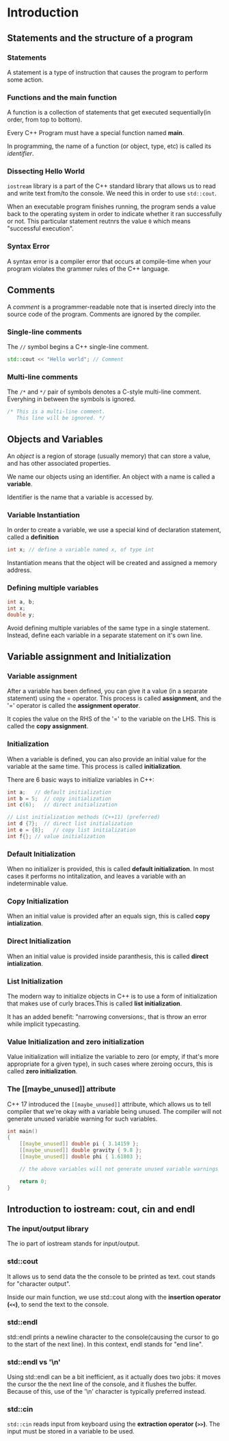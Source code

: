 # Introduction
## Statements and the structure of a program

### Statements
A statement is a type of instruction that causes the program to perform some action.

### Functions and the main function
A function is a collection of statements that get executed sequentially(in order, from top to bottom).

Every C++ Program must have a special function named <b>main</b>.

In programming, the name of a function (or object, type, etc) is called its <em>identifier</em>.

### Dissecting Hello World
`iostream` library is a part of the C++ standard library that allows us to read and write text from/to the console. We need this in order to use `std::cout`.

When an executable program finishes running, the program sends a value back to the operating system in order to indicate whether it ran successfully or not. This particular statement reutnrs the value `0` which means "successful execution".

### Syntax Error
A syntax error is a compiler error that occurs at compile-time when your program violates the grammer rules of the C++ language.

## Comments
A <em>comment</em> is a programmer-readable note that is inserted direcly into the source code of the program. Comments are ignored by the compiler.

### Single-line comments
The `//` symbol begins a C++ single-line comment.
```cpp
std::cout << "Hello world"; // Comment
```

### Multi-line comments
The `/*` and `*/` pair of symbols denotes a C-style multi-line comment. Everyhing in between the symbols is ignored.

```cpp
/* This is a multi-line comment.
   This line will be ignored. */
```

## Objects and Variables

An <em>object</em> is a region of storage (usually memory) that can store a value, and has other associated properties.

We name our objects using an identifier. An object with a name is called a <b>variable</b>.

Identifier is the name that a variable is accessed by.

### Variable Instantiation
In order to create a variable, we use a special kind of declaration statement, called a <b>definition</b>

```cpp
int x; // define a variable named x, of type int
```

Instantiation means that the object will be created and assigned a memory address.

### Defining multiple variables
```cpp
int a, b;
int x;
double y;
```

Avoid defining multiple variables of the same type in a single statement. Instead, define each variable in a separate statement on it's own line.

## Variable assignment and Initialization

### Variable assignment
After a variable has been defined, you can give it a value (in a separate statement) using the = operator. This process is called <b>assignment</b>, and the '=' operator is called the <b>assignment operator</b>.

It copies the value on the RHS of the '=' to the variable on the LHS. This is called the <b>copy assignment</b>.

### Initialization
When a variable is defined, you can also provide an initial value for the variable at the same time. This process is called <b>initialization</b>.

There are 6 basic ways to initialize variables in C++:
```cpp
int a;   // default initialization
int b = 5;  // copy initialization
int c(6);   // direct initialization

// List initialization methods (C++11) (preferred)
int d {7};  // direct list initialization
int e = {8};   // copy list initialization
int f{}; // value initialization
```

### Default Initialization
When no initializer is provided, this is called <b>default initialization</b>. In most cases it performs no  intitalization, and leaves a variable with an indeterminable value.

### Copy Initialization
When an initial value is provided after an equals sign, this is called <b>copy intialization</b>.

### Direct Initialization
When an initial value is provided inside paranthesis, this is called <b>direct intialization</b>.

### List Initialization
The modern way to initialize objects in C++ is to use a form of initialization that makes use of curly braces.This is called <b>list initialization</b>.

It has an added benefit: "narrowing conversions:, that is throw an error while implicit typecasting.

### Value Initialization and zero initialization
Value initialization will initialize the variable to zero (or empty, if that's more appropriate for a given type), in such cases where zeroing occurs, this is called <b>zero initialization</b>.

### The [[maybe_unused]] attribute
C++ 17 introduced the `[[maybe_unused]]` attribute, which allows us to tell compiler that we're okay with a variable being unused. The compiler will not generate unused variable warning for such variables.

```cpp
int main()
{
    [[maybe_unused]] double pi { 3.14159 };
    [[maybe_unused]] double gravity { 9.8 };
    [[maybe_unused]] double phi { 1.61803 };

    // the above variables will not generate unused variable warnings

    return 0;
}
```

## Introduction to iostream: cout, cin and endl

### The input/output library
The io part of iostream stands for input/output.

### std::cout
It allows us to send data the the console to be printed as text. cout stands for "character output".

Inside our main function, we use std::cout along with the <b>insertion operator (`<<`)</b>, to send the text to the console.

### std::endl
std::endl prints a newline character to the console(causing the cursor to go to the start of the next line). In this context, endl stands for "end line".

### std::endl vs '\n'
Using std::endl can be a bit inefficient, as it actually does two jobs: it moves the cursor the the next line of the console, and it flushes the buffer.
Because of this, use of the '\n' character is typically preferred instead.

### std::cin
`std::cin` reads input from keyboard using the <b>extraction operator (`>>`)</b>. The input must be stored in a variable to be used.